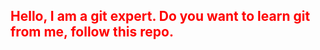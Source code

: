 <h2 style = "color:red"> Hello, I am a git expert. Do you want to learn git from me, follow this repo. </h2>


